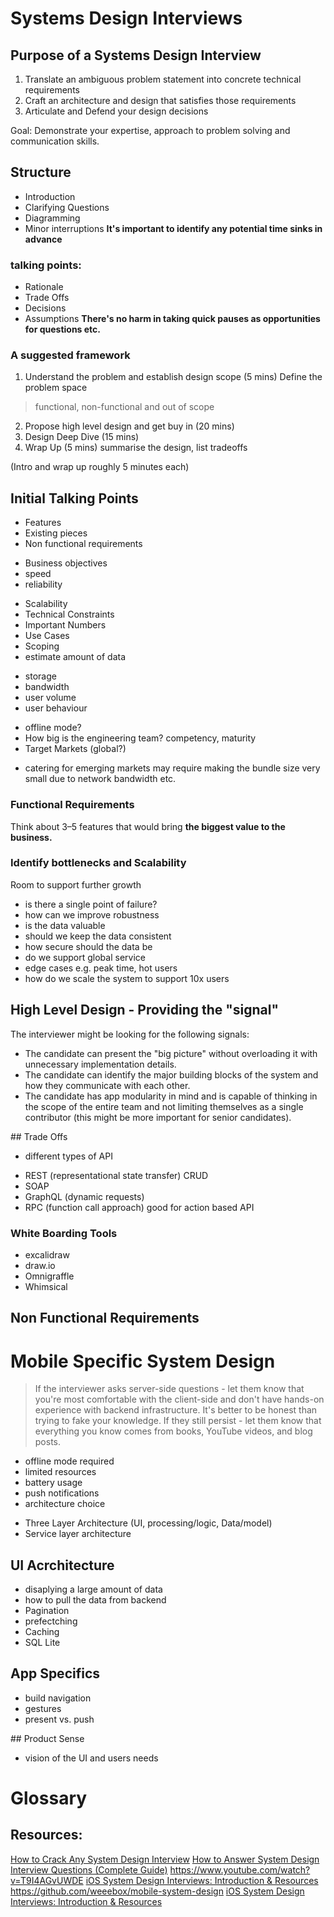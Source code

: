 # Systems Design Interviews
## Purpose of a Systems Design Interview
1. Translate an ambiguous problem statement into concrete technical requirements
2. Craft an architecture and design that satisfies those requirements
3. Articulate and Defend your design decisions

Goal: Demonstrate your expertise, approach to problem solving and communication skills.

## Structure
- Introduction
- Clarifying Questions
- Diagramming
- Minor interruptions
__It's important to identify any potential time sinks in advance__

### talking points:
- Rationale
- Trade Offs
- Decisions
- Assumptions
__There's no harm in taking quick pauses as opportunities for questions etc.__

### A suggested framework
1. Understand the problem and establish design scope (5 mins)
Define the problem space
> functional, non-functional and out of scope
2. Propose high level design and get buy in (20 mins)
3. Design Deep Dive (15 mins)
4. Wrap Up (5 mins) summarise the design, list tradeoffs

(Intro and wrap up roughly 5 minutes each)

## Initial Talking Points
- Features
- Existing pieces
- Non functional requirements
* Business objectives
* speed
* reliability
- Scalability
- Technical Constraints
- Important Numbers
- Use Cases
- Scoping
- estimate amount of data
* storage
* bandwidth
* user volume
* user behaviour
- offline mode?
- How big is the engineering team? competency, maturity
- Target Markets (global?)
* catering for emerging markets may require making the bundle size very small due to network bandwidth etc.


### Functional Requirements
Think about 3–5 features that would bring __the biggest value to the business.__

### Identify bottlenecks and Scalability
Room to support further growth
- is there a single point of failure?
- how can we improve robustness
- is the data valuable
- should we keep the data consistent 
- how secure should the data be
- do we support global service
- edge cases e.g. peak time, hot users
- how do we scale the system to support 10x users

## High Level Design - Providing the "signal"
The interviewer might be looking for the following signals:
- The candidate can present the "big picture" without overloading it with unnecessary implementation details.
- The candidate can identify the major building blocks of the system and how they communicate with each other.
- The candidate has app modularity in mind and is capable of thinking in the scope of the entire team and not limiting themselves as a single contributor (this might be more important for senior candidates).


## Trade Offs
- different types of API
* REST (representational state transfer) CRUD
* SOAP
* GraphQL (dynamic requests) 
* RPC (function call approach) good for action based API

### White Boarding Tools
- excalidraw
- draw.io
- Omnigraffle
- Whimsical

## Non Functional Requirements


# Mobile Specific System Design
>  If the interviewer asks server-side questions - let them know that you're most comfortable with the client-side and don't have hands-on experience with backend infrastructure. It's better to be honest than trying to fake your knowledge. If they still persist - let them know that everything you know comes from books, YouTube videos, and blog posts.


- offline mode required
- limited resources
- battery usage
- push notifications
- architecture choice
* Three Layer Architecture (UI, processing/logic, Data/model)
* Service layer architecture


## UI Acrchitecture
- disaplying a large amount of data
- how to pull the data from backend
- Pagination
- prefectching
- Caching
- SQL Lite

## App Specifics
- build navigation
- gestures
- present vs. push

## Product Sense
- vision of the UI and users needs

# Glossary


## Resources:
[How to Crack Any System Design Interview](https://www.youtube.com/watch?v=o-k7h2G3Gco)
[How to Answer System Design Interview Questions (Complete Guide)](https://www.youtube.com/watch?v=L9TfZdODuFQ)
https://www.youtube.com/watch?v=T9I4AGvUWDE
[iOS System Design Interviews: Introduction & Resources](https://www.youtube.com/watch?v=QQI-pu0ZKhc)
https://github.com/weeebox/mobile-system-design
[iOS System Design Interviews: Introduction & Resources](https://www.youtube.com/watch?v=QQI-pu0ZKhc)